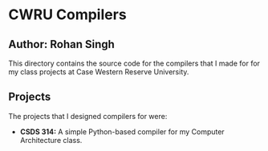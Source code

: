 # CWRU Compilers
## Author: Rohan Singh
This directory contains the source code for the compilers that I made for for my class projects at Case Western Reserve University. 

## Projects
The projects that I designed compilers for were:  
  - **CSDS 314:** A simple Python-based compiler for my Computer Architecture class.  